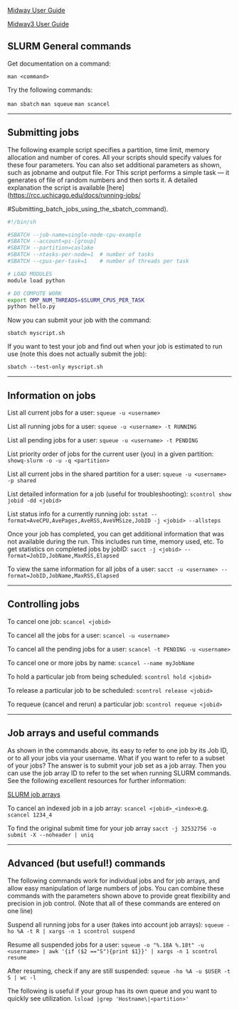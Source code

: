 
<a href="https://rcc.uchicago.edu/docs/using-midway/index.html" target="_blank">Midway User Guide</a>

<a href="https://mdw3.rcc.uchicago.edu/user-guide/" target="_blank">Midway3 User Guide</a> 
## **SLURM General commands**

Get documentation on a command:

`man <command>`



Try the following commands:

`man sbatch`
`man squeue`
`man scancel`


* * *




## **Submitting jobs**

The following example script specifies a partition, time limit, memory allocation and number of cores. All your scripts should specify values for these four parameters. You can also set additional parameters as shown, such as jobname and output file. For This script performs a simple task — it generates of file of random numbers and then sorts it. A detailed explanation the script is available [here](https://rcc.uchicago.edu/docs/running-jobs/


#Submitting_batch_jobs_using_the_sbatch_command).

```bash
#!/bin/sh

#SBATCH --job-name=single-node-cpu-example
#SBATCH --account=pi-[group]
#SBATCH --partition=caslake
#SBATCH --ntasks-per-node=1  # number of tasks
#SBATCH --cpus-per-task=1    # number of threads per task

# LOAD MODULES
module load python

# DO COMPUTE WORK
export OMP_NUM_THREADS=$SLURM_CPUS_PER_TASK
python hello.py
```

Now you can submit your job with the command:

`sbatch myscript.sh`



If you want to test your job and find out when your job is estimated to run use (note this does not actually submit the job):



`sbatch --test-only myscript.sh`

* * *

## 

## **Information on jobs**

List all current jobs for a user:
`squeue -u <username>`

List all running jobs for a user:
`squeue -u <username> -t RUNNING`

List all pending jobs for a user:
`squeue -u <username> -t PENDING`

List priority order of jobs for the current user (you) in a given partition:
`showq-slurm -o -u -q <partition>`

List all current jobs in the shared partition for a user:
`squeue -u <username> -p shared`

List detailed information for a job (useful for troubleshooting):
`scontrol show jobid -dd <jobid>`

List status info for a currently running job:
`sstat --format=AveCPU,AvePages,AveRSS,AveVMSize,JobID -j <jobid> --allsteps`

Once your job has completed, you can get additional information that was not available during the run. This includes run time, memory used, etc.
To get statistics on completed jobs by jobID:
`sacct -j <jobid> --format=JobID,JobName,MaxRSS,Elapsed`

To view the same information for all jobs of a user:
`sacct -u <username> --format=JobID,JobName,MaxRSS,Elapsed`




* * *


## 

## **Controlling jobs**

To cancel one job:
`scancel <jobid>`

To cancel all the jobs for a user:
`scancel -u <username>`

To cancel all the pending jobs for a user:
`scancel -t PENDING -u <username>`

To cancel one or more jobs by name:
`scancel --name myJobName`

To hold a particular job from being scheduled:
`scontrol hold <jobid>`

To release a particular job to be scheduled:
`scontrol release <jobid>`

To requeue (cancel and rerun) a particular job:
`scontrol requeue <jobid>`




* * *




## **Job arrays and useful commands**

As shown in the commands above, its easy to refer to one job by its Job ID, or to all your jobs via your username. What if you want to refer to a subset of your jobs? The answer is to submit your job set as a job array. Then you can use the job array ID to refer to the set when running SLURM commands. See the following excellent resources for further information:

[SLURM job arrays](http://slurm.schedmd.com/job_array.html)

To cancel an indexed job in a job array:
`scancel <jobid>_<index>`e.g.
`scancel 1234_4`



To find the original submit time for your job array
`sacct -j 32532756 -o submit -X --noheader | uniq`




* * *




## **Advanced (but useful!) commands**

The following commands work for individual jobs and for job arrays, and allow easy manipulation of large numbers of jobs. You can combine these commands with the parameters shown above to provide great flexibility and precision in job control. (Note that all of these commands are entered on one line)

Suspend all running jobs for a user (takes into account job arrays):
`squeue -ho %A -t R | xargs -n 1 scontrol suspend`

Resume all suspended jobs for a user:
`squeue -o "%.18A %.18t" -u <username> | awk '{if ($2 =="S"){print $1}}' | xargs -n 1 scontrol resume`

After resuming, check if any are still suspended:
`squeue -ho %A -u $USER -t S | wc -l`

The following is useful if your group has its own queue and you want to quickly see utilization.
`lsload |grep 'Hostname\|<partition>'`


